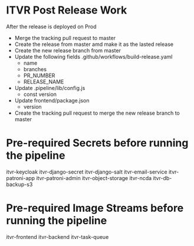 
# ITVR Post Release Work
After the release is deployed on Prod
* Merge the tracking pull request to master
* Create the release from master amd make it as the lasted release 
* Create the new release branch from master
* Update the following fields .github/workflows/build-release.yaml
    * name
    * branches
    * PR_NUMBER
    * RELEASE_NAME
* Update .pipeline/lib/config.js
    * const version
* Update frontend/package.json
    * version
* Create the tracking pull request to merge the new release branch to master

# Pre-required Secrets before running the pipeline
itvr-keycloak
itvr-django-secret
itvr-django-salt
itvr-email-service
itvr-patroni-app
itvr-patroni-admin
itvr-object-storage
itvr-ncda
itvr-db-backup-s3

# Pre-required Image Streams before running the pipeline
itvr-frontend
itvr-backend
itvr-task-queue
